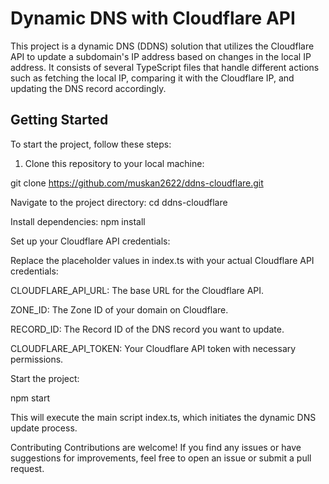 
# Dynamic DNS with Cloudflare API

This project is a dynamic DNS (DDNS) solution that utilizes the Cloudflare API to update a subdomain's IP address based on changes in the local IP address. It consists of several TypeScript files that handle different actions such as fetching the local IP, comparing it with the Cloudflare IP, and updating the DNS record accordingly.

## Getting Started

To start the project, follow these steps:

1. Clone this repository to your local machine:

git clone https://github.com/muskan2622/ddns-cloudflare.git

Navigate to the project directory:
cd ddns-cloudflare

Install dependencies:
npm install

Set up your Cloudflare API credentials:

Replace the placeholder values in index.ts with your actual Cloudflare API credentials:

CLOUDFLARE_API_URL: The base URL for the Cloudflare API.

ZONE_ID: The Zone ID of your domain on Cloudflare.

RECORD_ID: The Record ID of the DNS record you want to update.

CLOUDFLARE_API_TOKEN: Your Cloudflare API token with necessary permissions.

Start the project:

npm start

This will execute the main script index.ts, which initiates the dynamic DNS update process.



Contributing
Contributions are welcome! If you find any issues or have suggestions for improvements, feel free to open an issue or submit a pull request.

